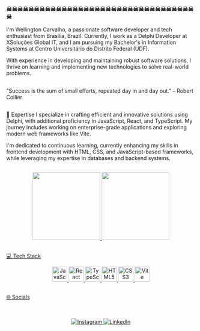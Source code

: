 ### ☠☠☠☠☠☠☠☠☠☠☠☠☠☠☠☠☠☠☠☠☠☠☠☠☠☠☠☠☠☠☠☠☠☠☠

 I'm Wellington Carvalho, a passionate software developer and tech enthusiast from Brasília, Brazil.
Currently, I work as a Delphi Developer at XSoluções Global IT, and I am pursuing my Bachelor's in Information Systems at Centro Universitário do Distrito Federal (UDF).

With experience in developing and maintaining robust software solutions, I thrive on learning and implementing new technologies to solve real-world problems.

##
"Success is the sum of small efforts, repeated day in and day out."
– Robert Collier
##
🚀 Expertise
I specialize in crafting efficient and innovative solutions using Delphi, with additional proficiency in JavaScript, React, and TypeScript. My journey includes working on enterprise-grade applications and exploring modern web frameworks like Vite.

I'm dedicated to continuous learning, currently enhancing my skills in frontend development with HTML, CSS, and JavaScript-based frameworks, while leveraging my expertise in databases and backend systems.
##
<div align="center">
  <a href="https://github.com/aguiarwellington">
  <img height="180em" src="https://github-readme-stats.vercel.app/api?username=aguiarwellington&show_icons=true&theme=dark&include_all_commits=true&count_private=true"/>
  <img height="180em" src="https://github-readme-stats.vercel.app/api/top-langs/?username=aguiarwellington&layout=compact&langs_count=7&theme=dark"/>
</div>
 
 ##
💻 Tech Stack
<div align="center"> <img src="https://cdn.jsdelivr.net/gh/devicons/devicon/icons/javascript/javascript-original.svg" height="40" alt="JavaScript" title="JavaScript"/> <img src="https://cdn.jsdelivr.net/gh/devicons/devicon/icons/react/react-original.svg" height="40" alt="React" title="React"/> <img src="https://cdn.jsdelivr.net/gh/devicons/devicon/icons/typescript/typescript-original.svg" height="40" alt="TypeScript" title="TypeScript"/> <img src="https://cdn.jsdelivr.net/gh/devicons/devicon/icons/html5/html5-original.svg" height="40" alt="HTML5" title="HTML5"/> <img src="https://cdn.jsdelivr.net/gh/devicons/devicon/icons/css3/css3-original.svg" height="40" alt="CSS3" title="CSS3"/> <img src="https://cdn.jsdelivr.net/gh/devicons/devicon/icons/vite/vite-original.svg" height="40" alt="Vite" title="Vite"/> </div>
<div>

##

🌐 Socials
<br/><br/><br/>
<div align="center"> <a href="https://instagram.com/wellington_carvalho008" target="_blank"> <img src="https://img.shields.io/badge/-Instagram-%23E4405F?style=for-the-badge&logo=instagram&logoColor=white" alt="Instagram"/> </a> <a href="https://www.linkedin.com/in/wellington-c-aguiar target="_blank"> <img src="https://img.shields.io/badge/-LinkedIn-%230077B5?style=for-the-badge&logo=linkedin&logoColor=white" alt="LinkedIn"/> </a> </div>


